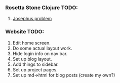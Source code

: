 ### Rosetta Stone Clojure TODO:

1. [Josephus problem](http://rosettacode.org/wiki/Josephus_problem)


### Website TODO:

1. Edit home screen. 
2. Do some actual layout work.
3. Hide login info on nav bar.
4. Set up blog layout. 
5. Add things to sidebar.
6. Set up project pages.
7. Set up md->html for blog posts (create my own?)


